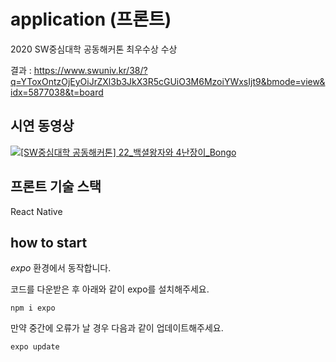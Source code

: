 # application (프론트)

2020 SW중심대학 공동해커톤 최우수상 수상

결과 : https://www.swuniv.kr/38/?q=YToxOntzOjEyOiJrZXl3b3JkX3R5cGUiO3M6MzoiYWxsIjt9&bmode=view&idx=5877038&t=board

## 시연 동영상

[![[SW중심대학 공동해커톤] 22_백셜왕자와 4난장이_Bongo](http://img.youtube.com/vi/_v0nKZH_yKk/0.jpg)](https://www.youtube.com/watch?v=_v0nKZH_yKk) 

## 프론트 기술 스택

React Native

## how to start
*expo* 환경에서 동작합니다.

코드를 다운받은 후 아래와 같이 expo를 설치해주세요.
```
npm i expo
```

만약 중간에 오류가 날 경우 다음과 같이 업데이트해주세요.
```
expo update
```
